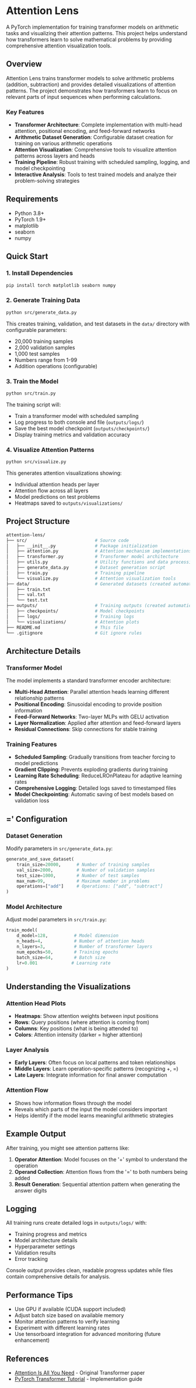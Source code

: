 # Attention Lens

A PyTorch implementation for training transformer models on arithmetic tasks and visualizing their attention patterns. This project helps understand how transformers learn to solve mathematical problems by providing comprehensive attention visualization tools.

## Overview

Attention Lens trains transformer models to solve arithmetic problems (addition, subtraction) and provides detailed visualizations of attention patterns. The project demonstrates how transformers learn to focus on relevant parts of input sequences when performing calculations.

### Key Features

- **Transformer Architecture**: Complete implementation with multi-head attention, positional encoding, and feed-forward networks
- **Arithmetic Dataset Generation**: Configurable dataset creation for training on various arithmetic operations
- **Attention Visualization**: Comprehensive tools to visualize attention patterns across layers and heads
- **Training Pipeline**: Robust training with scheduled sampling, logging, and model checkpointing
- **Interactive Analysis**: Tools to test trained models and analyze their problem-solving strategies

## Requirements

- Python 3.8+
- PyTorch 1.9+
- matplotlib
- seaborn
- numpy

## Quick Start

### 1. Install Dependencies

```bash
pip install torch matplotlib seaborn numpy
```

### 2. Generate Training Data

```bash
python src/generate_data.py
```

This creates training, validation, and test datasets in the `data/` directory with configurable parameters:

- 20,000 training samples
- 2,000 validation samples
- 1,000 test samples
- Numbers range from 1-99
- Addition operations (configurable)

### 3. Train the Model

```bash
python src/train.py
```

The training script will:

- Train a transformer model with scheduled sampling
- Log progress to both console and file (`outputs/logs/`)
- Save the best model checkpoint (`outputs/checkpoints/`)
- Display training metrics and validation accuracy

### 4. Visualize Attention Patterns

```bash
python src/visualize.py
```

This generates attention visualizations showing:

- Individual attention heads per layer
- Attention flow across all layers
- Model predictions on test problems
- Heatmaps saved to `outputs/visualizations/`

## Project Structure

```bash
attention-lens/
├── src/                          # Source code
│   ├── __init__.py               # Package initialization
│   ├── attention.py              # Attention mechanism implementations
│   ├── transformer.py            # Transformer model architecture
│   ├── utils.py                  # Utility functions and data processing
│   ├── generate_data.py          # Dataset generation script
│   ├── train.py                  # Training pipeline
│   └── visualize.py              # Attention visualization tools
├── data/                         # Generated datasets (created automatically)
│   ├── train.txt
│   ├── val.txt
│   └── test.txt
├── outputs/                      # Training outputs (created automatically)
│   ├── checkpoints/              # Model checkpoints
│   ├── logs/                     # Training logs
│   └── visualizations/           # Attention plots
├── README.md                     # This file
└── .gitignore                    # Git ignore rules
```

## Architecture Details

### Transformer Model

The model implements a standard transformer encoder architecture:

- **Multi-Head Attention**: Parallel attention heads learning different relationship patterns
- **Positional Encoding**: Sinusoidal encoding to provide position information
- **Feed-Forward Networks**: Two-layer MLPs with GELU activation
- **Layer Normalization**: Applied after attention and feed-forward layers
- **Residual Connections**: Skip connections for stable training

### Training Features

- **Scheduled Sampling**: Gradually transitions from teacher forcing to model predictions
- **Gradient Clipping**: Prevents exploding gradients during training
- **Learning Rate Scheduling**: ReduceLROnPlateau for adaptive learning rates
- **Comprehensive Logging**: Detailed logs saved to timestamped files
- **Model Checkpointing**: Automatic saving of best models based on validation loss

## =' Configuration

### Dataset Generation

Modify parameters in `src/generate_data.py`:

```python
generate_and_save_dataset(
    train_size=20000,      # Number of training samples
    val_size=2000,         # Number of validation samples
    test_size=1000,        # Number of test samples
    max_num=99,            # Maximum number in problems
    operations=["add"]     # Operations: ["add", "subtract"]
)
```

### Model Architecture

Adjust model parameters in `src/train.py`:

```python
train_model(
    d_model=128,          # Model dimension
    n_heads=4,            # Number of attention heads
    n_layers=3,           # Number of transformer layers
    num_epochs=50,        # Training epochs
    batch_size=64,        # Batch size
    lr=0.001             # Learning rate
)
```

## Understanding the Visualizations

### Attention Head Plots

- **Heatmaps**: Show attention weights between input positions
- **Rows**: Query positions (where attention is coming from)
- **Columns**: Key positions (what is being attended to)
- **Colors**: Attention intensity (darker = higher attention)

### Layer Analysis

- **Early Layers**: Often focus on local patterns and token relationships
- **Middle Layers**: Learn operation-specific patterns (recognizing +, =)
- **Late Layers**: Integrate information for final answer computation

### Attention Flow

- Shows how information flows through the model
- Reveals which parts of the input the model considers important
- Helps identify if the model learns meaningful arithmetic strategies

## Example Output

After training, you might see attention patterns like:

1. **Operator Attention**: Model focuses on the '+' symbol to understand the operation
2. **Operand Collection**: Attention flows from the '=' to both numbers being added
3. **Result Generation**: Sequential attention pattern when generating the answer digits

## Logging

All training runs create detailed logs in `outputs/logs/` with:

- Training progress and metrics
- Model architecture details
- Hyperparameter settings
- Validation results
- Error tracking

Console output provides clean, readable progress updates while files contain comprehensive details for analysis.

## Performance Tips

- Use GPU if available (CUDA support included)
- Adjust batch size based on available memory
- Monitor attention patterns to verify learning
- Experiment with different learning rates
- Use tensorboard integration for advanced monitoring (future enhancement)

## References

- [Attention Is All You Need](https://arxiv.org/abs/1706.03762) - Original Transformer paper
- [PyTorch Transformer Tutorial](https://pytorch.org/tutorials/beginner/transformer_tutorial.html) - Implementation guide
